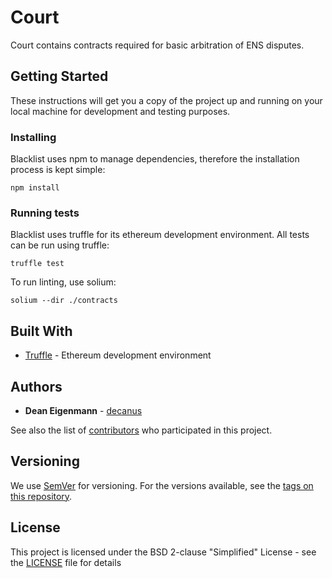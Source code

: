 # Court

Court contains contracts required for basic arbitration of ENS disputes.

## Getting Started

These instructions will get you a copy of the project up and running on your local machine for development and testing purposes.

### Installing

Blacklist uses npm to manage dependencies, therefore the installation process is kept simple:

```
npm install
```

### Running tests

Blacklist uses truffle for its ethereum development environment. All tests can be run using truffle:

```
truffle test
```

To run linting, use solium:

```
solium --dir ./contracts
```

## Built With
* [Truffle](https://github.com/trufflesuite/truffle) - Ethereum development environment 

## Authors

* **Dean Eigenmann** - [decanus](https://github.com/decanus)

See also the list of [contributors](https://github.com/ensdomains/Court/contributors) who participated in this project.

## Versioning

We use [SemVer](http://semver.org/) for versioning. For the versions available, see the [tags on this repository](https://github.com/ensdomains/blacklist/tags).

## License

This project is licensed under the BSD 2-clause "Simplified" License - see the [LICENSE](LICENSE) file for details

